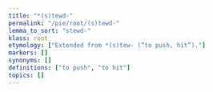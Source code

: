 ```yaml
---
title: "*(s)tewd-"
permalink: "/pie/root/(s)tewd-"
lemma_to_sort: "stewd-"
klass: root
etymology: ["Extended from *(s)tew- (“to push, hit”)."]
markers: []
synonyms: []
definitions: ["to push", "to hit"]
topics: []
---
```

